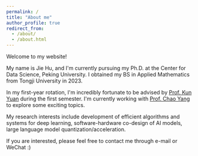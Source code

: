 ```yaml
---
permalink: /
title: "About me"
author_profile: true
redirect_from: 
  - /about/
  - /about.html
---
```


Welcome to my website!

My name is Jie Hu, and I'm currently pursuing my Ph.D. at the Center for Data Science, Peking University. I obtained my BS in Applied Mathematics from Tongji University in 2023.

In my first-year rotation, I'm incredibly fortunate to be advised by [Prof. Kun Yuan](https://kunyuan827.github.io) during the first semester. I'm currently working with [Prof. Chao Yang](https://www.math.pku.edu.cn/teachers/yangch/english/index.html) to explore some exciting topics.

My research interests include development of efficient algorithms and systems for deep learning, software-hardware co-design of AI models, large language model quantization/acceleration. 

If you are interested, please feel free to contact me through e-mail or WeChat :)




